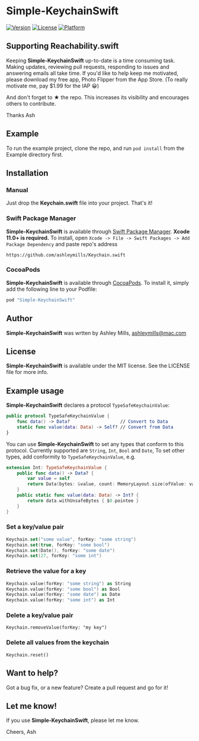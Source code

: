 # **Simple-KeychainSwift**

[![Version](https://img.shields.io/cocoapods/v/**Simple-KeychainSwift**.svg?style=flat)](http://cocoapods.org/pods/**Simple-KeychainSwift**)
[![License](https://img.shields.io/cocoapods/l/**Simple-KeychainSwift**.svg?style=flat)](http://cocoapods.org/pods/**Simple-KeychainSwift**)
[![Platform](https://img.shields.io/cocoapods/p/**Simple-KeychainSwift**.svg?style=flat)](http://cocoapods.org/pods/**Simple-KeychainSwift**)

## Supporting Reachability.swift

Keeping **Simple-KeychainSwift** up-to-date is a time consuming task. Making updates, reviewing pull requests, responding to issues and answering emails all take time. If you'd like to help keep me motivated, please download my free app, Photo Flipper from the App Store. (To really motivate me, pay $1.99 for the IAP 😀)

And don't forget to ★ the repo. This increases its visibility and encourages others to contribute.

Thanks Ash

## Example

To run the example project, clone the repo, and run `pod install` from the Example directory first.

## Installation

### Manual
Just drop the **Keychain.swift** file into your project. That's it!

### Swift Package Manager
**Simple-KeychainSwift** is available through [Swift Package Manager](https://swift.org/package-manager/). **Xcode 11.0+ is required.** 
To install, open `Xcode -> File -> Swift Packages -> Add Package Dependency` and paste repo's address
```
https://github.com/ashleymills/Keychain.swift
```

### CocoaPods
**Simple-KeychainSwift** is available through [CocoaPods](http://cocoapods.org). To install
it, simply add the following line to your Podfile:

```ruby
pod "Simple-KeychainSwift"
```

## Author

**Simple-KeychainSwift** was wrtten by Ashley Mills, ashleymills@mac.com

## License

**Simple-KeychainSwift** is available under the MIT license. See the LICENSE file for more info.

## Example usage

**Simple-KeychainSwift** declares a protocol `TypeSafeKeychainValue`:

```swift
public protocol TypeSafeKeychainValue {
    func data() -> Data?                   // Convert to Data
    static func value(data: Data) -> Self? // Convert from Data
}
```

You can use **Simple-KeychainSwift** to set any types that conform to this protocol. Currently supported are `String`, `Int`, `Bool` and `Date`, To set other types, add conformity to `TypeSafeKeychainValue`, e.g.

```swift
extension Int: TypeSafeKeychainValue {
    public func data() -> Data? {
        var value = self
        return Data(bytes: &value, count: MemoryLayout.size(ofValue: value))
    }
    public static func value(data: Data) -> Int? {
        return data.withUnsafeBytes { $0.pointee }
    }
}
```

### Set a key/value pair

```swift
Keychain.set("some value", forKey: "some string")
Keychain.set(true, forKey: "some bool")
Keychain.set(Date(), forKey: "some date")
Keychain.set(27, forKey: "some int")
```

### Retrieve the value for a key

```swift
Keychain.value(forKey: "some string") as String
Keychain.value(forKey: "some bool") as Bool
Keychain.value(forKey: "some date") as Date
Keychain.value(forKey: "some int") as Int
```

### Delete a key/value pair

`Keychain.removeValue(forKey: "my key")`

### Delete all values from the keychain

`Keychain.reset()`

## Want to help?

Got a bug fix, or a new feature? Create a pull request and go for it!

## Let me know!

If you use **Simple-KeychainSwift**, please let me know.

Cheers,
Ash
